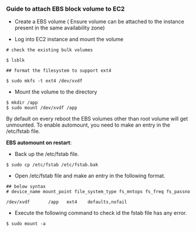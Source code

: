 ### Guide to attach EBS block volume to EC2

- Create a EBS volume ( Ensure volume can be attached to the instance present in the same availability zone)

- Log into EC2 instance and mount the volume 

```
# check the existing bulk volumes

$ lsblk 

## format the filesystem to support ext4 

$ sudo mkfs -t ext4 /dev/xvdf 
```

- Mount the volume to the directory

```
$ mkdir /app
$ sudo mount /dev/xvdf /app
```

By default on every reboot the  EBS volumes other than root volume will get unmounted. To enable automount, you need to make an entry in the /etc/fstab file.

<b>EBS automount on restart</b>: 

- Back up the /etc/fstab file.
```
$ sudo cp /etc/fstab /etc/fstab.bak
```
- Open /etc/fstab file and make an entry in the following format.

```
## below syntax
# device_name mount_point file_system_type fs_mntops fs_freq fs_passno

/dev/xvdf       /app   ext4    defaults,nofail   
```

- Execute the following command to check id the fstab file has any error.

```
$ sudo mount -a
```
